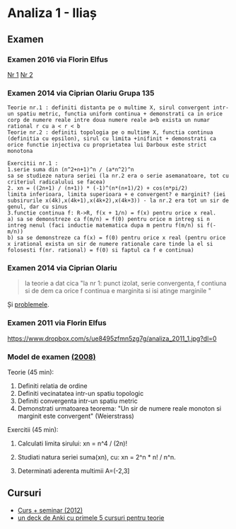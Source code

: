 # Analiza 1 - Iliaș

## Examen

### Examen 2016 via Florin Elfus

[Nr 1](https://www.dropbox.com/s/81ig29q8bi6o89e/analiza_2016_1.jpg?dl=0)
[Nr 2](https://www.dropbox.com/s/ae5y0nlqxpf2k7q/analiza_2016_2.jpg?dl=0)

### Examen 2014 via Ciprian Olariu Grupa 135

```
Teorie nr.1 : definiti distanta pe o multime X, sirul convergent intr-un spatiu metric, functia uniform continua + demonstrati ca in orice corp de numere reale intre doua numere reale a<b exista un numar rational r cu a < r < b
Teorie nr.2 : definiti topologia pe o multime X, functia continua (definitia cu epsilon), sirul cu limita +inifinit + demonstrati ca orice functie injectiva cu proprietatea lui Darboux este strict monotona

Exercitii nr.1 :
1.serie suma din (n^2+n+1)^n / (a*n^2)^n
sa se studieze natura seriei (la nr.2 era o serie asemanatoare, tot cu criteriul radicalului se facea)
2. xn = ((2n+1) / (n+1)) * (-1)^(n*(n+1)/2) + cos(n*pi/2)
limita inferioara, limita superioara + e convergent? e marginit? (iei subsirurile x(4k),x(4k+1),x(4k+2),x(4k+3)) - la nr.2 era tot un sir de genul, dar cu sinus
3.functie continua f: R->R, f(x + 1/n) = f(x) pentru orice x real.
a) sa se demonstreze ca f(m/n) = f(0) pentru orice m intreg si n intreg nenul (faci inductie matematica dupa m pentru f(m/n) si f(-m/n))
b) sa se demonstreze ca f(x) = f(0) pentru orice x real (pentru orice x irational exista un sir de numere rationale care tinde la el si folosesti f(nr. rational) = f(0) si faptul ca f e continua)
```

### Examen 2014 via Ciprian Olariu

> la teorie a dat cica "la nr 1: punct izolat, serie convergenta, f contiuna si de dem ca orice f continua e marginita si isi atinge marginile "

Și [problemele](https://www.dropbox.com/s/ahir3m11lctiamu/subiect_2014.jpg?dl=0).

### Examen 2011 via Florin Elfus

https://www.dropbox.com/s/ue8495zfmn5zg7g/analiza_2011_1.jpg?dl=0

### Model de examen [(2008)](https://groups.yahoo.com/neo/groups/FMI2010/conversations/topics/230)

Teorie (45 min): 

1. Definiti relatia de ordine
2. Definiti vecinatatea intr-un spatiu topologic
3. Definiti convergenta intr-un spatiu metric
4. Demonstrati urmatoarea teorema: 
"Un sir de numere reale monoton si marginit este convergent" (Weierstrass)


Exercitii (45 min):

1. Calculati limita sirului:
xn = n^4 / (2n)!

2. Studiati natura seriei suma(xn), cu: 
xn = 2^n * n! / n^n. 

3. Determinati aderenta multimii A=(-2,3]

## Cursuri

- [Curs + seminar (2012)](https://www.dropbox.com/s/a79ly2rdl04mdl4/analizamatematicaanul1sem1.pdf?dl=0)
- [un deck de Anki cu primele 5 cursuri pentru teorie](https://ankiweb.net/shared/info/1131839499)
